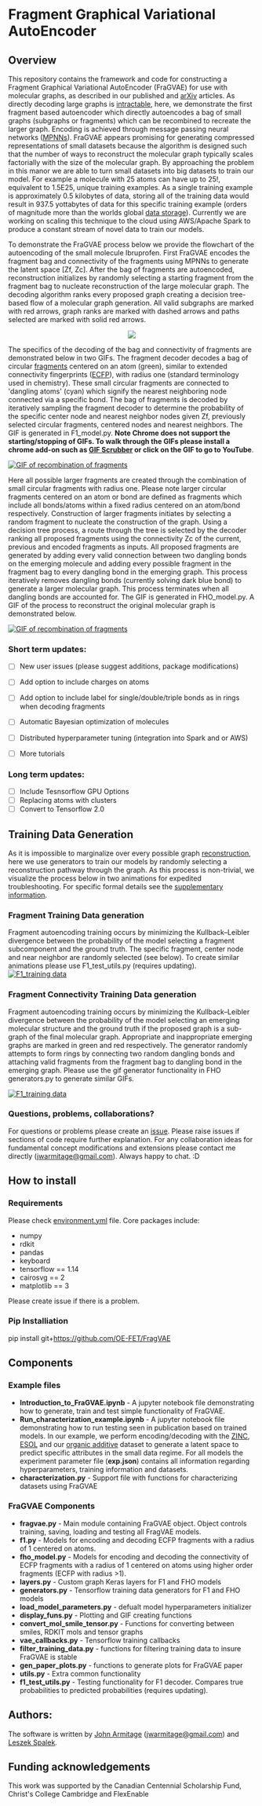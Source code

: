 # Fragment Graphical Variational AutoEncoder
## Overview

This repository contains the framework and code for constructing a Fragment Graphical Variational AutoEncoder (FraGVAE) for use with molecular graphs, as described in our published and [arXiv](https://arxiv.org/abs/1910.13325) articles. As directly decoding large graphs is [intractable](https://arxiv.org/abs/1802.03480), here, we demonstrate the first fragment based autoencoder which directly autoencodes a bag of small graphs (subgraphs or fragments) which can be recombined to recreate the larger graph. Encoding is achieved through message passing neural networks ([MPNNs](https://arxiv.org/abs/1704.01212)). FraGVAE appears promising for generating compressed representations of small datasets because the algorithm is designed such that the number of ways to reconstruct the molecular graph typically scales factorially with the size of the molecular graph. By approaching the problem in this manor we are able to turn small datasets into big datasets to train our model. For example a molecule with 25 atoms can have up to 25!, equivalent to 1.5E25, unique training examples. As a single training example is approximately 0.5 kilobytes of data, storing all of the training data would result in 937.5 yottabytes of data for this specific training example (orders of magnitude more than the worlds global [data storage](https://en.wikipedia.org/wiki/Zettabyte#cite_note-21)). Currently we are working on scaling this technique to the cloud using AWS/Apache Spark to produce a constant stream of novel data to train our models. 
 

To demonstrate the FraGVAE process below we provide the flowchart of the autoencoding of the small molecule Ibruprofen. First FraGVAE encodes the fragment bag and connectivity of the fragments using MPNNs to generate the latent space [Zf, Zc]. After the bag of fragments are autoencoded, reconstruction initializes by randomly selecting a starting fragment from the fragment bag to nucleate reconstruction of the large molecular graph. The decoding algorithm ranks every proposed graph creating a decision tree-based flow of a molecular graph generation. All valid subgraphs are marked with red arrows, graph ranks are marked with dashed arrows and paths selected are marked with solid red arrows.

<p align="center">
    <img width="" height="" src="https://github.com/OE-FET/FraGVAE/blob/master/imgs_gifs/FraGVAE_flowchart_Ibuprofen.png">
</p>

The specifics of the decoding of the bag and connectivity of fragments are demonstrated below in two GIFs. The fragment decoder decodes a bag of circular [fragments](https://github.com/OE-FET/FraGVAE/blob/master/imgs_gifs/ECFP_example.png) centered on an atom (green), similar to extended connectivity fingerprints ([ECFP](https://pubs.acs.org/doi/pdf/10.1021/ci100050t)), with radius one (standard terminology used in chemistry). These small circular fragments are connected to 'dangling atoms' (cyan) which signify the nearest neighboring node connected via a specific bond. The bag of fragments is decoded by iteratively sampling the fragment decoder to determine the probability of the specific center node and nearest neighbor nodes given Zf, previously selected circular fragments, centered nodes and nearest neighbors. The GIF is generated in F1_model.py. **Note Chrome does not support the starting/stopping of GIFs. To walk through the GIFs please install a chrome add-on such as [GIF Scrubber](https://chrome.google.com/webstore/detail/gif-scrubber/gbdacbnhlfdlllckelpdkgeklfjfgcmp?hl=en) or click on the GIF to go to YouTube**.

[![GIF of recombination of fragments](https://github.com/OE-FET/FraGVAE/blob/master/imgs_gifs/Ibuprofen_F1.gif)](https://www.youtube.com/watch?v=fiykijkK9ls)

Here all possible larger fragments are created through the combination of small circular fragments with radius one. Please note larger circular fragments centered on an atom or bond are defined as fragments which include all bonds/atoms within a fixed radius centered on an atom/bond respectively. Construction of larger fragments initiates by selecting a random fragment to nucleate the construction of the graph. Using a decision tree process, a route through the tree is selected by the decoder ranking all proposed fragments using the connectivity Zc of the current, previous and encoded fragments as inputs. All proposed fragments are generated by adding every valid connection between two dangling bonds on the emerging molecule and adding every possible fragment in the fragment bag to every dangling bond in the emerging graph. This process iteratively removes dangling bonds (currently solving dark blue bond) to generate a larger molecular graph. This process terminates when all dangling bonds are accounted for. The GIF is generated in FHO_model.py. A GIF of the process to reconstruct the original molecular graph is demonstrated below.

[![GIF of recombination of fragments](https://github.com/OE-FET/FraGVAE/blob/master/imgs_gifs/Ibuprofen_FHO.gif)](https://www.youtube.com/watch?v=b-27VvGA6R8)


### Short term updates:
- [ ] New user issues (please suggest additions, package modifications)
- [ ] Add option to include charges on atoms
- [ ] Add option to include label for single/double/triple bonds as in rings when decoding fragments
- [ ] Automatic Bayesian optimization of molecules
- [ ] Distributed hyperparameter tuning (integration into Spark and or AWS)
- [ ] More tutorials


### Long term updates:
- [ ] Include Tesnsorflow GPU Options
- [ ] Replacing atoms with clusters
- [ ] Convert to Tensorflow 2.0

## Training Data Generation

As it is impossible to marginalize over every possible graph [reconstruction](https://arxiv.org/abs/1805.09076), here we use generators to train our models by randomly selecting a reconstruction pathway through the graph. As this process is non-trivial, we visualize the process below in two animations for expedited troubleshooting. For specific formal details see the [supplementary information]().


### Fragment Training Data generation

Fragment autoencoding training occurs by minimizing the Kullback–Leibler divergence between the probability of the model selecting a fragment subcomponent and the ground truth. The specific fragment, center node and near neighbor are randomly selected (see below). To create similar animations please use F1_test_utils.py (requires updating). 
[![F1_training data](https://github.com/OE-FET/FraGVAE/blob/master/imgs_gifs/F1_test_utils_gif_02.gif)](https://www.youtube.com/watch?v=ywRup_eu__I)

### Fragment Connectivity Training Data generation

Fragment autoencoding training occurs by minimizing the Kullback–Leibler divergence between the probability of the model selecting an emerging molecular structure and the ground truth if the proposed graph is a sub-graph of the final molecular graph. Appropriate and inappropriate emerging graphs are marked in green and red respectively. The generator randomly attempts to form rings by connecting two random dangling bonds and attaching valid fragments from the fragment bag to dangling bond in the emerging graph. Please use the gif generator functionality in FHO generators.py to generate similar GIFs.

[![F1_training data](https://github.com/OE-FET/FraGVAE/blob/master/imgs_gifs/FHO_generator_gif01.gif)](https://www.youtube.com/watch?v=wFQ_lzSpu6Y)

### Questions, problems, collaborations?
For questions or problems please create an [issue](https://github.com/OE-FET/FraGVAE/issues). Please raise issues if sections of code require further explanation. For any collaboration ideas for fundamental concept modifications and extensions please contact me directly (jwarmitage@gmail.com). Always happy to chat. :D

## How to install
### Requirements
Please check [environment.yml](https://github.com/OE-FET/FraGVAE/blob/master/environment.yml) file. Core packages include:
- numpy
- rdkit
- pandas
- keyboard
- tensorflow == 1.14
- cairosvg == 2
- matplotlib == 3

Please create issue if there is a problem.

### Pip Installiation

pip install git+https://github.com/OE-FET/FragVAE

## Components

### Example files
- **Introduction_to_FraGVAE.ipynb** - A jupyter notebook file demonstrating how to generate, train and test simple functionality of FraGVAE.
- **Run_characterization_example.ipynb** - A jupyter notebook file demonstrating how to run testing seen in publication based on trained models. In our example, we perform encoding/decoding with the [ZINC](https://github.com/OE-FET/FraGVAE/tree/master/models/experiment000001), [ESOL](https://github.com/OE-FET/FraGVAE/tree/master/models/experiment000002) and our [organic additive](https://github.com/OE-FET/FraGVAE/tree/master/models/experiment000004) dataset to generate a latent space to predict specific attributes in the small data regime. For all models the experiment parameter file (**exp.json**) contains all information regarding hyperparameters, training information and datasets.
- **characterization.py** - Support file with functions for characterizing datasets using FraGVAE

### FraGVAE Components
- **fragvae.py** - Main module containing FraGVAE object. Object controls training, saving, loading and testing all FragVAE models.
- **f1.py** -  Models for encoding and decoding ECFP fragments with a radius of 1 centered on atoms.
- **fho_model.py** - Models for encoding and decoding the connectivity of ECFP fragments with a radius of 1 centered on atoms using higher order fragments (ECFP with radius >1).
- **layers.py** - Custom graph Keras layers for F1 and FHO models
- **generators.py** - Tensorflow training data generators for F1 and FHO models
- **load_model_parameters.py** - defualt model hyperparameters initializer
- **display_funs.py** - Plotting and GIF creating functions
- **convert_mol_smile_tensor.py** - Functions for converting between smiles, RDKIT mols and tensor graphs
- **vae_callbacks.py** - Tensorflow training callbacks
- **filter_training_data.py** - functions for filtering training data to insure FraGVAE is stable
- **gen_paper_plots.py** - functions to generate plots for FraGVAE paper
- **utils.py** - Extra common functionality
- **f1_test_utils.py** - Testing functionality for F1 decoder. Compares true probabilities to predicted probabilities (requires updating).

## Authors:
The software is written by [John Armitage](https://github.com/jwarmitage) (jwarmitage@gmail.com) and [Leszek Spalek](https://github.com/LeszkoS). 

## Funding acknowledgements

This work was supported by the Canadian Centennial Scholarship Fund, Christ's College Cambridge and FlexEnable

